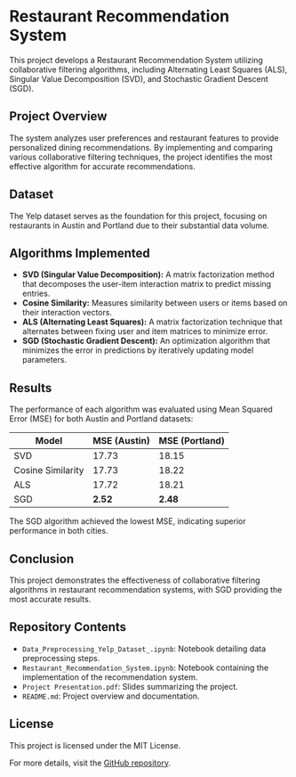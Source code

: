 
# Restaurant Recommendation System

This project develops a Restaurant Recommendation System utilizing collaborative filtering algorithms, including Alternating Least Squares (ALS), Singular Value Decomposition (SVD), and Stochastic Gradient Descent (SGD).

## Project Overview

The system analyzes user preferences and restaurant features to provide personalized dining recommendations.
By implementing and comparing various collaborative filtering techniques, the project identifies the most effective algorithm for accurate recommendations.

## Dataset

The Yelp dataset serves as the foundation for this project, focusing on restaurants in Austin and Portland due to their substantial data volume.

## Algorithms Implemented

- **SVD (Singular Value Decomposition):** A matrix factorization method that decomposes the user-item interaction matrix to predict missing entries.
- **Cosine Similarity:** Measures similarity between users or items based on their interaction vectors.
- **ALS (Alternating Least Squares):** A matrix factorization technique that alternates between fixing user and item matrices to minimize error.
- **SGD (Stochastic Gradient Descent):** An optimization algorithm that minimizes the error in predictions by iteratively updating model parameters.

## Results

The performance of each algorithm was evaluated using Mean Squared Error (MSE) for both Austin and Portland datasets:

| Model              | MSE (Austin) | MSE (Portland) |
|--------------------|--------------|----------------|
| SVD                | 17.73        | 18.15          |
| Cosine Similarity  | 17.73        | 18.22          |
| ALS                | 17.72        | 18.21          |
| SGD                | **2.52**     | **2.48**       |

The SGD algorithm achieved the lowest MSE, indicating superior performance in both cities.

## Conclusion

This project demonstrates the effectiveness of collaborative filtering algorithms in restaurant recommendation systems, with SGD providing the most accurate results.

## Repository Contents

- `Data_Preprocessing_Yelp_Dataset_.ipynb`: Notebook detailing data preprocessing steps.
- `Restaurant_Recommendation_System.ipynb`: Notebook containing the implementation of the recommendation system.
- `Project Presentation.pdf`: Slides summarizing the project.
- `README.md`: Project overview and documentation.

## License

This project is licensed under the MIT License.

For more details, visit the [GitHub repository](https://github.com/abhinavsaurabh/Restaurant-Recommendation).

